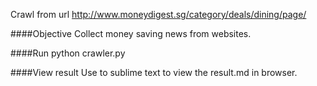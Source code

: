Crawl from url http://www.moneydigest.sg/category/deals/dining/page/

####Objective
Collect money saving news from websites.

####Run
python crawler.py

####View result
Use to sublime text to view the result.md in browser.

